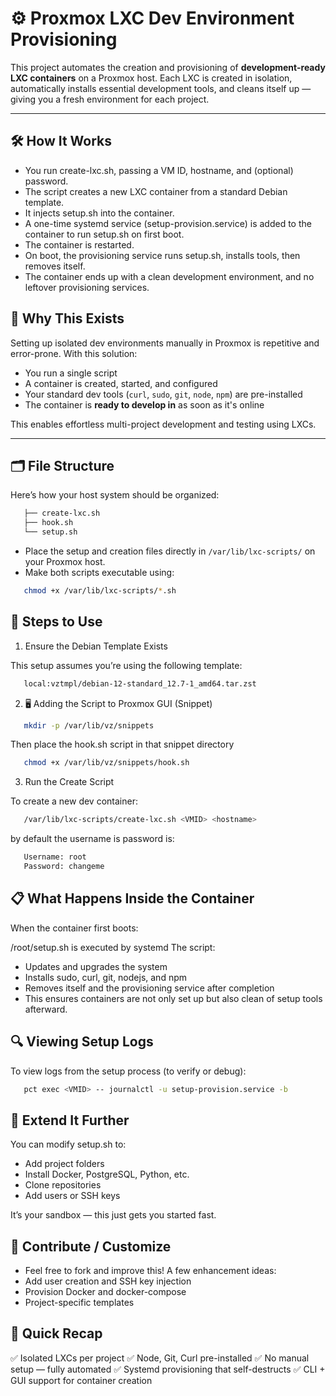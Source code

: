 # ⚙️ Proxmox LXC Dev Environment Provisioning

This project automates the creation and provisioning of **development-ready LXC containers** on a Proxmox host. Each LXC is created in isolation, automatically installs essential development tools, and cleans itself up — giving you a fresh environment for each project.

---

## 🛠️ How It Works

- You run create-lxc.sh, passing a VM ID, hostname, and (optional) password.
- The script creates a new LXC container from a standard Debian template.
- It injects setup.sh into the container.
- A one-time systemd service (setup-provision.service) is added to the container to run setup.sh on first boot.
- The container is restarted.
- On boot, the provisioning service runs setup.sh, installs tools, then removes itself.
- The container ends up with a clean development environment, and no leftover provisioning services.

## 🧠 Why This Exists

Setting up isolated dev environments manually in Proxmox is repetitive and error-prone. With this solution:

- You run a single script
- A container is created, started, and configured
- Your standard dev tools (`curl`, `sudo`, `git`, `node`, `npm`) are pre-installed
- The container is **ready to develop in** as soon as it's online

This enables effortless multi-project development and testing using LXCs.

---

## 🗂️ File Structure

Here’s how your host system should be organized:

```bash
   ├── create-lxc.sh
   ├── hook.sh
   └── setup.sh
```

- Place the setup and creation files directly in `/var/lib/lxc-scripts/` on your Proxmox host.
- Make both scripts executable using:

```bash
   chmod +x /var/lib/lxc-scripts/*.sh
```
## 🚀 Steps to Use
1. Ensure the Debian Template Exists

This setup assumes you’re using the following template:

```bash
   local:vztmpl/debian-12-standard_12.7-1_amd64.tar.zst
```
2. 🖥️ Adding the Script to Proxmox GUI (Snippet)

```bash
   mkdir -p /var/lib/vz/snippets
```
Then place the hook.sh script in that snippet directory

```bash
   chmod +x /var/lib/vz/snippets/hook.sh
```

3. Run the Create Script

To create a new dev container:

```bash
   /var/lib/lxc-scripts/create-lxc.sh <VMID> <hostname>
```

by default the username is password is:

```bash
   Username: root
   Password: changeme
```

## 📋 What Happens Inside the Container

When the container first boots:

/root/setup.sh is executed by systemd
The script:
- Updates and upgrades the system
- Installs sudo, curl, git, nodejs, and npm
- Removes itself and the provisioning service after completion
- This ensures containers are not only set up but also clean of setup tools afterward.

## 🔍 Viewing Setup Logs

To view logs from the setup process (to verify or debug):

```bash
   pct exec <VMID> -- journalctl -u setup-provision.service -b
```

## 🧩 Extend It Further

You can modify setup.sh to:

- Add project folders
- Install Docker, PostgreSQL, Python, etc.
- Clone repositories
- Add users or SSH keys

It’s your sandbox — this just gets you started fast.

## 🤝 Contribute / Customize

- Feel free to fork and improve this! A few enhancement ideas:
- Add user creation and SSH key injection
- Provision Docker and docker-compose
- Project-specific templates

## 🧨 Quick Recap

✅ Isolated LXCs per project
✅ Node, Git, Curl pre-installed
✅ No manual setup — fully automated
✅ Systemd provisioning that self-destructs
✅ CLI + GUI support for container creation

